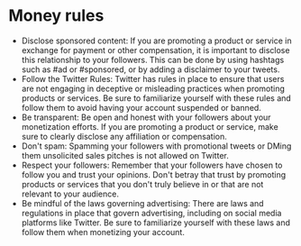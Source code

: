 # Money rules

- Disclose sponsored content: If you are promoting a product or service in exchange for payment or other compensation, it is important to disclose this relationship to your followers. This can be done by using hashtags such as #ad or #sponsored, or by adding a disclaimer to your tweets.
- Follow the Twitter Rules: Twitter has rules in place to ensure that users are not engaging in deceptive or misleading practices when promoting products or services. Be sure to familiarize yourself with these rules and follow them to avoid having your account suspended or banned.
- Be transparent: Be open and honest with your followers about your monetization efforts. If you are promoting a product or service, make sure to clearly disclose any affiliation or compensation.
- Don't spam: Spamming your followers with promotional tweets or DMing them unsolicited sales pitches is not allowed on Twitter.
- Respect your followers: Remember that your followers have chosen to follow you and trust your opinions. Don't betray that trust by promoting products or services that you don't truly believe in or that are not relevant to your audience.
- Be mindful of the laws governing advertising: There are laws and regulations in place that govern advertising, including on social media platforms like Twitter. Be sure to familiarize yourself with these laws and follow them when monetizing your account.
